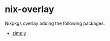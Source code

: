 # nix-overlay

Nixpkgs overlay adding the following packages:
 - [zimply](https://github.com/kimbauters/ZIMply)
